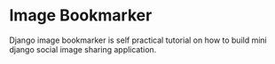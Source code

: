 # Image Bookmarker

Django image bookmarker is self practical tutorial on how to build mini django social image sharing application.
